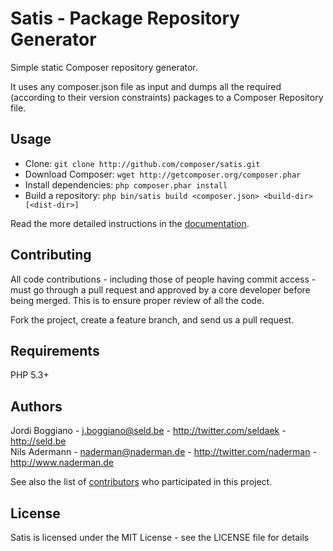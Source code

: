 Satis - Package Repository Generator
====================================

Simple static Composer repository generator.

It uses any composer.json file as input and dumps all the required (according
to their version constraints) packages to a Composer Repository file.

Usage
-----

- Clone: `git clone http://github.com/composer/satis.git`
- Download Composer: `wget http://getcomposer.org/composer.phar`
- Install dependencies: `php composer.phar install`
- Build a repository: `php bin/satis build <composer.json> <build-dir> [<dist-dir>]`

Read the more detailed instructions in the 
[documentation](http://getcomposer.org/doc/articles/handling-private-packages-with-satis.md).

Contributing
------------

All code contributions - including those of people having commit access -
must go through a pull request and approved by a core developer before being
merged. This is to ensure proper review of all the code.

Fork the project, create a feature branch, and send us a pull request.

Requirements
------------

PHP 5.3+

Authors
-------

Jordi Boggiano - <j.boggiano@seld.be> - <http://twitter.com/seldaek> - <http://seld.be><br />
Nils Adermann - <naderman@naderman.de> - <http://twitter.com/naderman> - <http://www.naderman.de><br />

See also the list of [contributors](https://github.com/composer/satis/contributors) who participated in this project.

License
-------

Satis is licensed under the MIT License - see the LICENSE file for details
